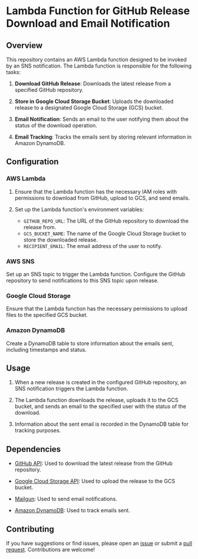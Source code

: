 # Lambda Function for GitHub Release Download and Email Notification

## Overview

This repository contains an AWS Lambda function designed to be invoked by an SNS notification. The Lambda function is responsible for the following tasks:

1. **Download GitHub Release**: Downloads the latest release from a specified GitHub repository.

2. **Store in Google Cloud Storage Bucket**: Uploads the downloaded release to a designated Google Cloud Storage (GCS) bucket.

3. **Email Notification**: Sends an email to the user notifying them about the status of the download operation.

4. **Email Tracking**: Tracks the emails sent by storing relevant information in Amazon DynamoDB.

## Configuration

### AWS Lambda

1. Ensure that the Lambda function has the necessary IAM roles with permissions to download from GitHub, upload to GCS, and send emails.

2. Set up the Lambda function's environment variables:

    - `GITHUB_REPO_URL`: The URL of the GitHub repository to download the release from.
    - `GCS_BUCKET_NAME`: The name of the Google Cloud Storage bucket to store the downloaded release.
    - `RECIPIENT_EMAIL`: The email address of the user to notify.

### AWS SNS

Set up an SNS topic to trigger the Lambda function. Configure the GitHub repository to send notifications to this SNS topic upon release.

### Google Cloud Storage

Ensure that the Lambda function has the necessary permissions to upload files to the specified GCS bucket.

### Amazon DynamoDB

Create a DynamoDB table to store information about the emails sent, including timestamps and status.

## Usage

1. When a new release is created in the configured GitHub repository, an SNS notification triggers the Lambda function.

2. The Lambda function downloads the release, uploads it to the GCS bucket, and sends an email to the specified user with the status of the download.

3. Information about the sent email is recorded in the DynamoDB table for tracking purposes.

## Dependencies

- [GitHub API](https://developer.github.com/v3/): Used to download the latest release from the GitHub repository.

- [Google Cloud Storage API](https://cloud.google.com/storage/docs/apis): Used to upload the release to the GCS bucket.

- [Mailgun](https://app.mailgun.com/mg/dashboard): Used to send email notifications.

- [Amazon DynamoDB](https://aws.amazon.com/dynamodb/): Used to track emails sent.

## Contributing

If you have suggestions or find issues, please open an [issue](https://github.com/your/repository/issues) or submit a [pull request](https://github.com/your/repository/pulls). Contributions are welcome!